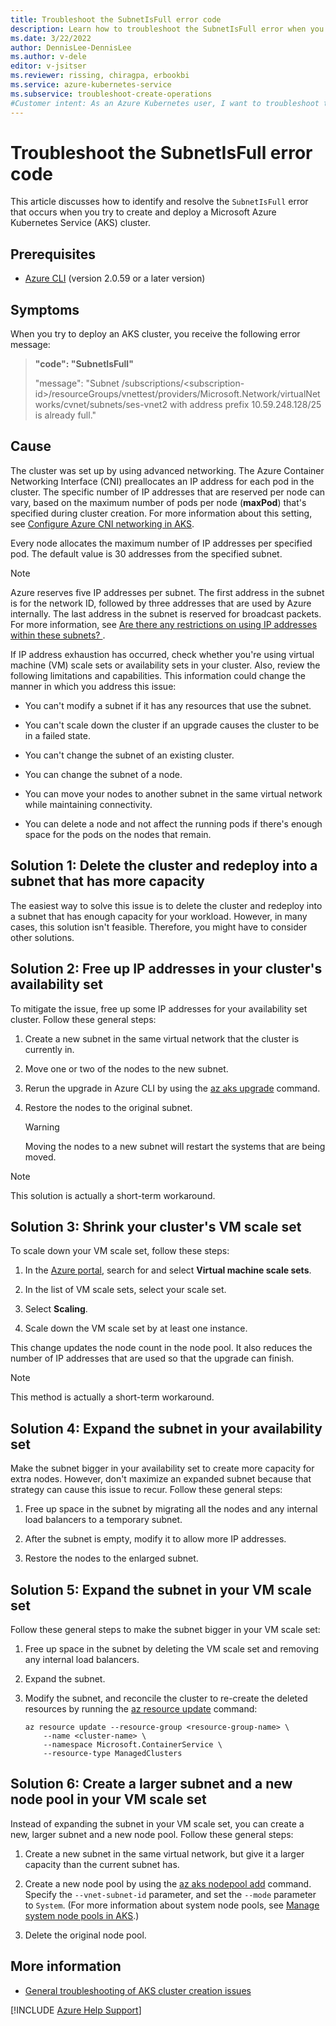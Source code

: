 ```yaml
---
title: Troubleshoot the SubnetIsFull error code
description: Learn how to troubleshoot the SubnetIsFull error when you try to create and deploy an Azure Kubernetes Service (AKS) cluster.
ms.date: 3/22/2022
author: DennisLee-DennisLee
ms.author: v-dele
editor: v-jsitser
ms.reviewer: rissing, chiragpa, erbookbi
ms.service: azure-kubernetes-service
ms.subservice: troubleshoot-create-operations
#Customer intent: As an Azure Kubernetes user, I want to troubleshoot the SubnetIsFull error code so that I can successfully create and deploy an Azure Kubernetes Service (AKS) cluster.
---
```

# Troubleshoot the SubnetIsFull error code

This article discusses how to identify and resolve the `SubnetIsFull` error that occurs when you try to create and deploy a Microsoft Azure Kubernetes Service (AKS) cluster.

## Prerequisites

- [Azure CLI](/cli/azure/install-azure-cli) (version 2.0.59 or a later version)

## Symptoms

When you try to deploy an AKS cluster, you receive the following error message:

> **"code": "SubnetIsFull"**
>
> "message": "Subnet /subscriptions/\<subscription-id>/resourceGroups/vnettest/providers/Microsoft.Network/virtualNetworks/cvnet/subnets/ses-vnet2 with address prefix 10.59.248.128/25 is already full."

## Cause

The cluster was set up by using advanced networking. The Azure Container Networking Interface (CNI) preallocates an IP address for each pod in the cluster. The specific number of IP addresses that are reserved per node can vary, based on the maximum number of pods per node (**maxPod**) that's specified during cluster creation. For more information about this setting, see [Configure Azure CNI networking in AKS](/azure/aks/configure-azure-cni).

Every node allocates the maximum number of IP addresses per specified pod. The default value is 30 addresses from the specified subnet.

> [!NOTE]
> Azure reserves five IP addresses per subnet. The first address in the subnet is for the network ID, followed by three addresses that are used by Azure internally. The last address in the subnet is reserved for broadcast packets. For more information, see [Are there any restrictions on using IP addresses within these subnets?
](/azure/virtual-network/virtual-networks-faq#are-there-any-restrictions-on-using-ip-addresses-within-these-subnets).

If IP address exhaustion has occurred, check whether you're using virtual machine (VM) scale sets or availability sets in your cluster. Also, review the following limitations and capabilities. This information could change the manner in which you address this issue:

- You can't modify a subnet if it has any resources that use the subnet.

- You can't scale down the cluster if an upgrade causes the cluster to be in a failed state.

- You can't change the subnet of an existing cluster.

- You can change the subnet of a node.

- You can move your nodes to another subnet in the same virtual network while maintaining connectivity.

- You can delete a node and not affect the running pods if there's enough space for the pods on the nodes that remain.

## Solution 1: Delete the cluster and redeploy into a subnet that has more capacity

The easiest way to solve this issue is to delete the cluster and redeploy into a subnet that has enough capacity for your workload. However, in many cases, this solution isn't feasible. Therefore, you might have to consider other solutions.

## Solution 2: Free up IP addresses in your cluster's availability set

To mitigate the issue, free up some IP addresses for your availability set cluster. Follow these general steps:

1. Create a new subnet in the same virtual network that the cluster is currently in.

1. Move one or two of the nodes to the new subnet.

1. Rerun the upgrade in Azure CLI by using the [az aks upgrade](/cli/azure/aks#az-aks-upgrade) command.

1. Restore the nodes to the original subnet.

    > [!WARNING]
    > Moving the nodes to a new subnet will restart the systems that are being moved.

> [!NOTE]
> This solution is actually a short-term workaround.

## Solution 3: Shrink your cluster's VM scale set

To scale down your VM scale set, follow these steps:

1. In the [Azure portal](https://portal.azure.com), search for and select **Virtual machine scale sets**.

1. In the list of VM scale sets, select your scale set.

1. Select **Scaling**.

1. Scale down the VM scale set by at least one instance.

This change updates the node count in the node pool. It also reduces the number of IP addresses that are used so that the upgrade can finish.

> [!NOTE]
> This method is actually a short-term workaround.

## Solution 4: Expand the subnet in your availability set

Make the subnet bigger in your availability set to create more capacity for extra nodes. However, don't maximize an expanded subnet because that strategy can cause this issue to recur. Follow these general steps:

1. Free up space in the subnet by migrating all the nodes and any internal load balancers to a temporary subnet.

1. After the subnet is empty, modify it to allow more IP addresses.

1. Restore the nodes to the enlarged subnet.

## Solution 5: Expand the subnet in your VM scale set

Follow these general steps to make the subnet bigger in your VM scale set:

1. Free up space in the subnet by deleting the VM scale set and removing any internal load balancers.

1. Expand the subnet.

1. Modify the subnet, and reconcile the cluster to re-create the deleted resources by running the [az resource update](/cli/azure/resource#az-resource-update) command:

    ```azurecli-interactive
    az resource update --resource-group <resource-group-name> \
        --name <cluster-name> \
        --namespace Microsoft.ContainerService \
        --resource-type ManagedClusters
    ```

## Solution 6: Create a larger subnet and a new node pool in your VM scale set

Instead of expanding the subnet in your VM scale set, you can create a new, larger subnet and a new node pool. Follow these general steps:

1. Create a new subnet in the same virtual network, but give it a larger capacity than the current subnet has.

1. Create a new node pool by using the [az aks nodepool add](/cli/azure/aks/nodepool#az-aks-nodepool-add) command. Specify the `--vnet-subnet-id` parameter, and set the `--mode` parameter to `System`. (For more information about system node pools, see [Manage system node pools in AKS](/azure/aks/use-system-pools).)

1. Delete the original node pool.

## More information

- [General troubleshooting of AKS cluster creation issues](troubleshoot-aks-cluster-creation-issues.md)

[!INCLUDE [Azure Help Support](../../includes/azure-help-support.md)]

